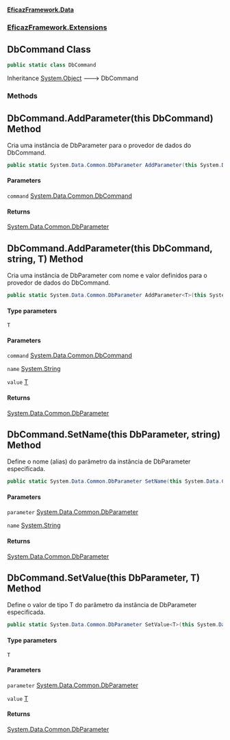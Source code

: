 #### [EficazFramework.Data](EficazFrameworkData.md 'EficazFramework Data')
### [EficazFramework.Extensions](EficazFrameworkData.md#EficazFramework.Extensions 'EficazFramework.Extensions')

## DbCommand Class

```csharp
public static class DbCommand
```

Inheritance [System.Object](https://docs.microsoft.com/en-us/dotnet/api/System.Object 'System.Object') &#129106; DbCommand
### Methods

<a name='EficazFramework.Extensions.DbCommand.AddParameter(thisSystem.Data.Common.DbCommand)'></a>

## DbCommand.AddParameter(this DbCommand) Method

Cria uma instância de DbParameter para o provedor de dados do DbCommand.

```csharp
public static System.Data.Common.DbParameter AddParameter(this System.Data.Common.DbCommand command);
```
#### Parameters

<a name='EficazFramework.Extensions.DbCommand.AddParameter(thisSystem.Data.Common.DbCommand).command'></a>

`command` [System.Data.Common.DbCommand](https://docs.microsoft.com/en-us/dotnet/api/System.Data.Common.DbCommand 'System.Data.Common.DbCommand')

#### Returns
[System.Data.Common.DbParameter](https://docs.microsoft.com/en-us/dotnet/api/System.Data.Common.DbParameter 'System.Data.Common.DbParameter')

<a name='EficazFramework.Extensions.DbCommand.AddParameter_T_(thisSystem.Data.Common.DbCommand,string,T)'></a>

## DbCommand.AddParameter<T>(this DbCommand, string, T) Method

Cria uma instância de DbParameter com nome e valor definidos para o provedor de dados do DbCommand.

```csharp
public static System.Data.Common.DbParameter AddParameter<T>(this System.Data.Common.DbCommand command, string name, T value);
```
#### Type parameters

<a name='EficazFramework.Extensions.DbCommand.AddParameter_T_(thisSystem.Data.Common.DbCommand,string,T).T'></a>

`T`
#### Parameters

<a name='EficazFramework.Extensions.DbCommand.AddParameter_T_(thisSystem.Data.Common.DbCommand,string,T).command'></a>

`command` [System.Data.Common.DbCommand](https://docs.microsoft.com/en-us/dotnet/api/System.Data.Common.DbCommand 'System.Data.Common.DbCommand')

<a name='EficazFramework.Extensions.DbCommand.AddParameter_T_(thisSystem.Data.Common.DbCommand,string,T).name'></a>

`name` [System.String](https://docs.microsoft.com/en-us/dotnet/api/System.String 'System.String')

<a name='EficazFramework.Extensions.DbCommand.AddParameter_T_(thisSystem.Data.Common.DbCommand,string,T).value'></a>

`value` [T](EficazFramework.Extensions/DbCommand.md#EficazFramework.Extensions.DbCommand.AddParameter_T_(thisSystem.Data.Common.DbCommand,string,T).T 'EficazFramework.Extensions.DbCommand.AddParameter<T>(this System.Data.Common.DbCommand, string, T).T')

#### Returns
[System.Data.Common.DbParameter](https://docs.microsoft.com/en-us/dotnet/api/System.Data.Common.DbParameter 'System.Data.Common.DbParameter')

<a name='EficazFramework.Extensions.DbCommand.SetName(thisSystem.Data.Common.DbParameter,string)'></a>

## DbCommand.SetName(this DbParameter, string) Method

Define o nome (alias) do parâmetro da instância de DbParameter especificada.

```csharp
public static System.Data.Common.DbParameter SetName(this System.Data.Common.DbParameter parameter, string name);
```
#### Parameters

<a name='EficazFramework.Extensions.DbCommand.SetName(thisSystem.Data.Common.DbParameter,string).parameter'></a>

`parameter` [System.Data.Common.DbParameter](https://docs.microsoft.com/en-us/dotnet/api/System.Data.Common.DbParameter 'System.Data.Common.DbParameter')

<a name='EficazFramework.Extensions.DbCommand.SetName(thisSystem.Data.Common.DbParameter,string).name'></a>

`name` [System.String](https://docs.microsoft.com/en-us/dotnet/api/System.String 'System.String')

#### Returns
[System.Data.Common.DbParameter](https://docs.microsoft.com/en-us/dotnet/api/System.Data.Common.DbParameter 'System.Data.Common.DbParameter')

<a name='EficazFramework.Extensions.DbCommand.SetValue_T_(thisSystem.Data.Common.DbParameter,T)'></a>

## DbCommand.SetValue<T>(this DbParameter, T) Method

Define o valor de tipo T do parâmetro da instância de DbParameter especificada.

```csharp
public static System.Data.Common.DbParameter SetValue<T>(this System.Data.Common.DbParameter parameter, T value);
```
#### Type parameters

<a name='EficazFramework.Extensions.DbCommand.SetValue_T_(thisSystem.Data.Common.DbParameter,T).T'></a>

`T`
#### Parameters

<a name='EficazFramework.Extensions.DbCommand.SetValue_T_(thisSystem.Data.Common.DbParameter,T).parameter'></a>

`parameter` [System.Data.Common.DbParameter](https://docs.microsoft.com/en-us/dotnet/api/System.Data.Common.DbParameter 'System.Data.Common.DbParameter')

<a name='EficazFramework.Extensions.DbCommand.SetValue_T_(thisSystem.Data.Common.DbParameter,T).value'></a>

`value` [T](EficazFramework.Extensions/DbCommand.md#EficazFramework.Extensions.DbCommand.SetValue_T_(thisSystem.Data.Common.DbParameter,T).T 'EficazFramework.Extensions.DbCommand.SetValue<T>(this System.Data.Common.DbParameter, T).T')

#### Returns
[System.Data.Common.DbParameter](https://docs.microsoft.com/en-us/dotnet/api/System.Data.Common.DbParameter 'System.Data.Common.DbParameter')